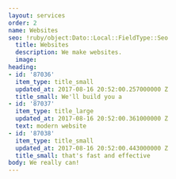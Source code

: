 ```yaml
---
layout: services
order: 2
name: Websites
seo: !ruby/object:Dato::Local::FieldType::Seo
  title: Websites
  description: We make websites.
  image: 
heading:
- id: '87036'
  item_type: title_small
  updated_at: 2017-08-16 20:52:00.257000000 Z
  title_small: We'll build you a
- id: '87037'
  item_type: title_large
  updated_at: 2017-08-16 20:52:00.361000000 Z
  text: modern website
- id: '87038'
  item_type: title_small
  updated_at: 2017-08-16 20:52:00.443000000 Z
  title_small: that's fast and effective
body: We really can!
---
```



